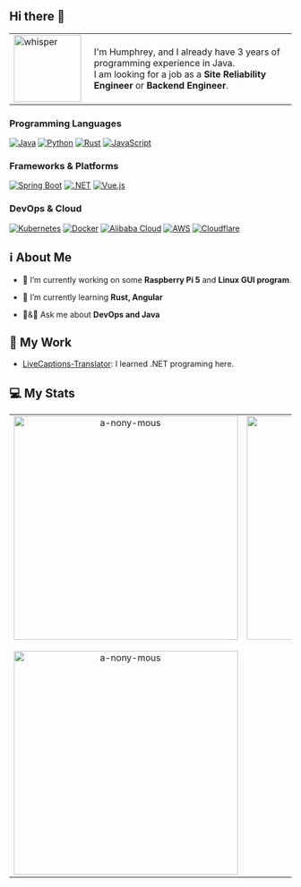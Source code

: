 ## Hi there 👋

<table align="center">
  <tr>
    <td style="vertical-align: middle;">
      <img src="https://github.com/images/mona-whisper.gif" alt="whisper" width="120px" />
    </td>
    <td style="vertical-align: middle; padding-left: 15px;">
      <p>I'm Humphrey, and I already have 3 years of programming experience in Java.<br>
      I am looking for a job as a <strong>Site Reliability Engineer</strong> or <strong>Backend Engineer</strong>.</p>
    </td>
  </tr>
</table>

### Programming Languages
[![Java](https://img.shields.io/badge/Java-%23ED8B00.svg?style=for-the-badge&logo=openjdk&logoColor=white)](#)
[![Python](https://img.shields.io/badge/Python-3670A0?style=for-the-badge&logo=python&logoColor=ffdd54)](#)
[![Rust](https://img.shields.io/badge/Rust-%23000000.svg?style=for-the-badge&logo=rust&logoColor=white)](#)
[![JavaScript](https://img.shields.io/badge/JavaScript-F7DF1E.svg?style=for-the-badge&logo=javascript&logoColor=000)](#)


### Frameworks & Platforms
[![Spring Boot](https://img.shields.io/badge/Spring%20Boot-6DB33F.svg?style=for-the-badge&logo=springboot&logoColor=white)](#)
[![.NET](https://img.shields.io/badge/.NET-512BD4.svg?style=for-the-badge&logo=dotnet&logoColor=white)](#)
[![Vue.js](https://img.shields.io/badge/Vue.js-4FC08D.svg?style=for-the-badge&logo=vuedotjs&logoColor=white)](#)

### DevOps & Cloud
[![Kubernetes](https://img.shields.io/badge/Kubernetes-326CE5.svg?style=for-the-badge&logo=kubernetes&logoColor=white)](#)
[![Docker](https://img.shields.io/badge/Docker-2496ED.svg?style=for-the-badge&logo=docker&logoColor=white)](#)
[![Alibaba Cloud](https://img.shields.io/badge/AlibabaCloud-FF6701.svg?style=for-the-badge&logo=alibabacloud&logoColor=white)](#)
[![AWS](https://img.shields.io/badge/AWS-%23FF9900.svg?style=for-the-badge&logo=amazon-aws&logoColor=white)](#)
[![Cloudflare](https://img.shields.io/badge/Cloudflare-F38020.svg?style=for-the-badge&logo=cloudflare&logoColor=white)](#)

## ℹ About Me

- 🔭 I’m currently working on some **Raspberry Pi 5** and **Linux GUI program**.

- 🌱 I’m currently learning **Rust, Angular**

- 💬&🤝 Ask me about **DevOps and Java**

## 🔨 My Work

- [LiveCaptions-Translator](https://github.com/SakiRinn/LiveCaptions-Translator): I learned .NET programing here.


## 💻 My Stats

<table align="center">
  <tr>
    <td align="center" style="vertical-align: top;">
      <img src="https://github-readme-stats-navy-six-17.vercel.app/api?username=a-nony-mous&show_icons=true&locale=en&include_all_commits=true&rank_icon=github" alt="a-nony-mous" width="400px" />
      <br><br>
      <img src="https://github-readme-stats-navy-six-17.vercel.app/api/top-langs?username=a-nony-mous&show_icons=true&locale=en&layout=donut&include_all_commits=true" alt="a-nony-mous" width="400px" />
    </td>
    <td align="center" style="vertical-align: top;">
      <img src="https://github-readme-streak-stats.herokuapp.com/?user=A-nony-mous&theme=default&hide_border=false" alt="a-nony-mous" width="400px" />
    </td>
  </tr>
</table>

